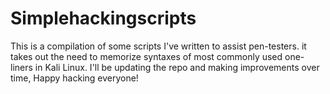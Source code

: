 # Simplehackingscripts
This is a compilation of some scripts I've written to assist pen-testers. it takes out the need to memorize syntaxes of most commonly used one-liners in Kali Linux. I'll be updating the repo and making improvements over time, Happy hacking everyone!
